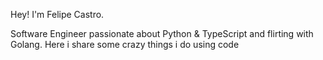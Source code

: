 Hey! I'm Felipe Castro.

Software Engineer passionate about Python & TypeScript and flirting with Golang. Here i share some crazy things i do using code
